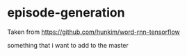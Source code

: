 # episode-generation

Taken from https://github.com/hunkim/word-rnn-tensorflow

something that i want to add to the master
